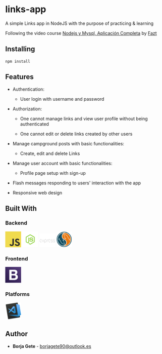 # links-app
A simple Links app in NodeJS with the purpose of practicing &amp; learning 

Following the video course [Nodejs y Mysql, Aplicación Completa](https://www.youtube.com/watch?v=qJ5R9WTW0_E) by [Fazt](https://github.com/FaztTech)

## Installing
```
npm install
```

## Features
* Authentication:
  
  * User login with username and password
  
* Authorization:

  * One cannot manage links and view user profile without being authenticated

  * One cannot edit or delete links created by other users

* Manage campground posts with basic functionalities:

  * Create, edit and delete Links

* Manage user account with basic functionalities:

  * Profile page setup with sign-up

* Flash messages responding to users' interaction with the app

* Responsive web design


## Built With
### Backend
<a href="https://www.javascript.com/"><img src="https://raw.githubusercontent.com/BorjaG90/media/master/img/logos/javascript.jpeg" width=50 alt="JavaScript"></a>
<a href="https://nodejs.org/es/"><img src="https://raw.githubusercontent.com/BorjaG90/media/master/img/logos/nodejs.png" width=50 alt="NodeJS"></a>
<a href="https://expressjs.com/es/"><img src="https://raw.githubusercontent.com/BorjaG90/media/master/img/logos/expressJS.png" width=50 alt="ExpressJS"></a>
<a href="https://www.mysql.com/"><img src="https://raw.githubusercontent.com/BorjaG90/media/master/img/logos/mysql.png" width=50 alt="MySQL"></a>

### Frontend
<a href="https://www.getbootstrap.com/"><img src="https://raw.githubusercontent.com/BorjaG90/media/master/img/logos/bootstrap.png" width=50 alt="Bootstrap4"></a>
### Platforms

<a href="https://code.visualstudio.com/"><img src="https://raw.githubusercontent.com/BorjaG90/media/master/img/logos/vscode.png" width=50 alt="VSCode"></a>

## Author
* **Borja Gete** - <borjagete90@outlook.es>